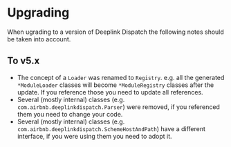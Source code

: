 # Upgrading

When ugrading to a version of Deeplink Dispatch the following notes should be taken into account.

## To v5.x

* The concept of a `Loader` was renamed to `Registry`. e.g. all the generated `*ModuleLoader` classes will become `*ModuleRegistry` classes after the update. If you reference those you need to update all references.
* Several (mostly internal) classes (e.g. `com.airbnb.deeplinkdispatch.Parser`) were removed, if you referenced them you need to change your code.
* Several (mostly internal) classes (e.g. `com.airbnb.deeplinkdispatch.SchemeHostAndPath`) have a different interface, if you were using them you need to adopt it.